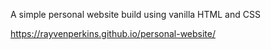 A simple personal website build using vanilla HTML and CSS

https://rayvenperkins.github.io/personal-website/
